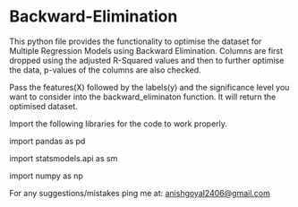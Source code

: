 # Backward-Elimination

This python file provides the functionality to optimise the dataset for Multiple Regression Models using Backward Elimination.
Columns are first dropped using the adjusted R-Squared values and then to further optimise the data, p-values of the columns are also checked.

Pass the features(X) followed by the labels(y) and the significance level you want to consider into the backward_eliminaton function. It will return the optimised dataset.

Import the following libraries for the code to work properly.

import pandas as pd

import statsmodels.api as sm

import numpy as np

For any suggestions/mistakes ping me at: anishgoyal2406@gmail.com

